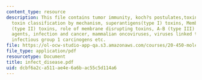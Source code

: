 ```yaml
---
content_type: resource
description: This file contains tumor immunity, koch?s postulates,toxin terminology,
  toxin classification by mechanism, superantigens(type I) toxins, Membrane-Disrupting
  (type II) toxins, role of membrane disrupting toxins, A-B (type III) toxins, select
  agents, infection and cancer, mammalian oncoviruses, viruses linked to human neoplasia,
  infectious group 1 carcinogens etc.
file: https://ol-ocw-studio-app-qa.s3.amazonaws.com/courses/20-450-molecular-and-cellular-pathophysiology-be-450-spring-2005/dcbf6a2ca511ae4e6a6bac55c5d114a6_infect_disease.pdf
file_type: application/pdf
resourcetype: Document
title: infect_disease.pdf
uid: dcbf6a2c-a511-ae4e-6a6b-ac55c5d114a6
---
```


